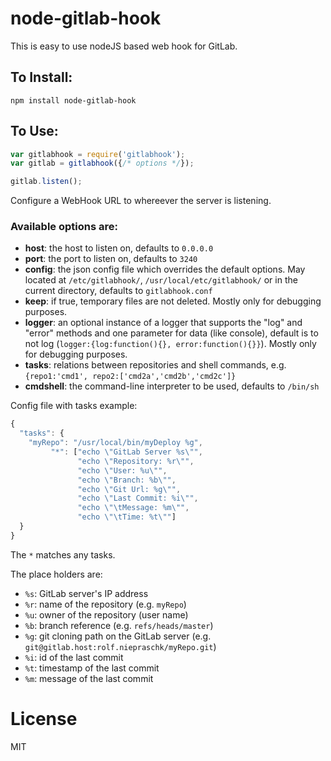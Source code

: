 # node-gitlab-hook

This is easy to use nodeJS based web hook for GitLab.

## To Install:
```
npm install node-gitlab-hook
```

## To Use:

```javascript
var gitlabhook = require('gitlabhook');
var gitlab = gitlabhook({/* options */});

gitlab.listen();
```

Configure a WebHook URL to whereever the server is listening.

### Available options are:

* **host**: the host to listen on, defaults to `0.0.0.0`
* **port**: the port to listen on, defaults to `3240`
* **config**: the json config file which overrides the default options. May located at `/etc/gitlabhook/`, `/usr/local/etc/gitlabhook/` or in the current directory, defaults to `gitlabhook.conf`
* **keep**: if true, temporary files are not deleted. Mostly only for debugging purposes.
* **logger**: an optional instance of a logger that supports the "log" and "error" methods and one parameter for data (like console), default is to not log (`logger:{log:function(){}, error:function(){}}`). Mostly only for debugging purposes.
* **tasks**: relations between repositories and shell commands, e.g. `{repo1:'cmd1', repo2:['cmd2a','cmd2b','cmd2c']}`
* **cmdshell**: the command-line interpreter to be used, defaults to `/bin/sh`

Config file with tasks example:

```javascript
{
  "tasks": {
    "myRepo": "/usr/local/bin/myDeploy %g",
         "*": ["echo \"GitLab Server %s\"",
               "echo \"Repository: %r\"",
               "echo \"User: %u\"",
               "echo \"Branch: %b\"",
               "echo \"Git Url: %g\"",
               "echo \"Last Commit: %i\"",
               "echo \"\tMessage: %m\"",
               "echo \"\tTime: %t\""]
  }
}
```
The `*` matches any tasks.

The place holders are:

* `%s`: GitLab server's IP address
* `%r`: name of the repository (e.g. `myRepo`)
* `%u`: owner of the repository (user name)
* `%b`: branch reference (e.g. `refs/heads/master`)
* `%g`: git cloning path on the GitLab server (e.g. `git@gitlab.host:rolf.niepraschk/myRepo.git`)
* `%i`: id of the last commit
* `%t`: timestamp of the last commit
* `%m`: message of the last commit

# License

MIT

